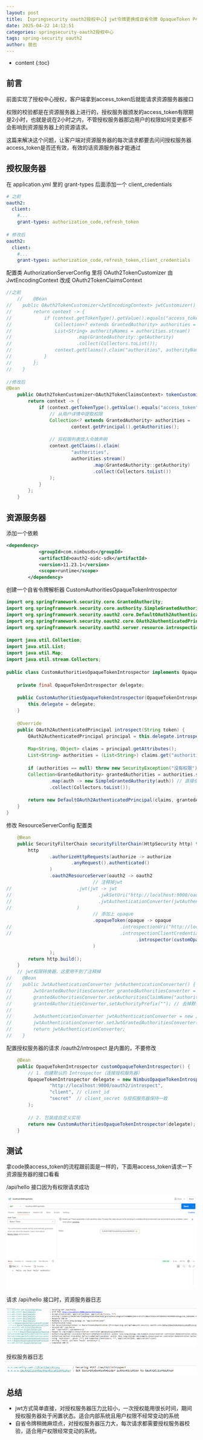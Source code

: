 ```yaml
---
layout: post
title: 【springsecurity oauth2授权中心】jwt令牌更换成自省令牌 OpaqueToken P4
date: 2025-04-22 14:12:51
categories: springsecurity-oauth2授权中心
tags: spring-security oauth2
author: 朋也
---
```


* content
{:toc}







## 前言

前面实现了授权中心授权，客户端拿到access_token后就能请求资源服务器接口

权限的校验都是在资源服务器上进行的，授权服务器颁发的access_token有限期是2小时，也就是说在2小时之内，不管授权服务器那边用户的权限如何变更都不会影响到资源服务器上的资源请求。

这篇来解决这个问题，让客户端对资源服务器的每次请求都要去问问授权服务器access_token是否还有效，有效的话资源服务器才能通过

## 授权服务器

在 application.yml 里的 grant-types 后面添加一个 client_credentials

```yml
# 之前
oauth2:
  client:
    #...
    grant-types: authorization_code,refresh_token

# 修改后
oauth2:
  client:
    #...
    grant-types: authorization_code,refresh_token,client_credentials
```

配置类 AuthorizationServerConfig 里将 OAuth2TokenCustomizer 由 JwtEncodingContext 改成 OAuth2TokenClaimsContext
```java
//之前
    //    @Bean
//    public OAuth2TokenCustomizer<JwtEncodingContext> jwtCustomizer() {
//        return context -> {
//            if (context.getTokenType().getValue().equals("access_token")) {
//                Collection<? extends GrantedAuthority> authorities = context.getPrincipal().getAuthorities();
//                List<String> authorityNames = authorities.stream()
//                        .map(GrantedAuthority::getAuthority)
//                        .collect(Collectors.toList());
//                context.getClaims().claim("authorities", authorityNames);
//            }
//        };
//    }

//修改后
@Bean
    public OAuth2TokenCustomizer<OAuth2TokenClaimsContext> tokenCustomizer() {
        return context -> {
            if (context.getTokenType().getValue().equals("access_token")) {
                // 从用户详情中提取权限
                Collection<? extends GrantedAuthority> authorities =
                        context.getPrincipal().getAuthorities();

                // 将权限列表放入令牌声明
                context.getClaims().claim(
                        "authorities",
                        authorities.stream()
                                .map(GrantedAuthority::getAuthority)
                                .collect(Collectors.toList())
                );
            }
        };
    }
```

## 资源服务器

添加一个依赖

```xml
<dependency>
            <groupId>com.nimbusds</groupId>
            <artifactId>oauth2-oidc-sdk</artifactId>
            <version>11.23.1</version>
            <scope>runtime</scope>
        </dependency>
```

创建一个自省令牌解析器 CustomAuthoritiesOpaqueTokenIntrospector

```java
import org.springframework.security.core.GrantedAuthority;
import org.springframework.security.core.authority.SimpleGrantedAuthority;
import org.springframework.security.oauth2.core.DefaultOAuth2AuthenticatedPrincipal;
import org.springframework.security.oauth2.core.OAuth2AuthenticatedPrincipal;
import org.springframework.security.oauth2.server.resource.introspection.OpaqueTokenIntrospector;

import java.util.Collection;
import java.util.List;
import java.util.Map;
import java.util.stream.Collectors;

public class CustomAuthoritiesOpaqueTokenIntrospector implements OpaqueTokenIntrospector {

    private final OpaqueTokenIntrospector delegate;

    public CustomAuthoritiesOpaqueTokenIntrospector(OpaqueTokenIntrospector delegate) {
        this.delegate = delegate;
    }

    @Override
    public OAuth2AuthenticatedPrincipal introspect(String token) {
        OAuth2AuthenticatedPrincipal principal = this.delegate.introspect(token);

        Map<String, Object> claims = principal.getAttributes();
        List<String> authorities = (List<String>) claims.get("authorities");

        if (authorities == null) throw new SecurityException("没有权限");
        Collection<GrantedAuthority> grantedAuthorities = authorities.stream()
                .map(auth -> new SimpleGrantedAuthority(auth)) // 直接使用权限名，不加 SCOPE_ 前缀
                .collect(Collectors.toList());

        return new DefaultOAuth2AuthenticatedPrincipal(claims, grantedAuthorities);
    }
}
```

修改 ResourceServerConfig 配置类

```java
    @Bean
    public SecurityFilterChain securityFilterChain(HttpSecurity http) throws Exception {
        http
                .authorizeHttpRequests(authorize -> authorize
                        .anyRequest().authenticated()
                )
                .oauth2ResourceServer(oauth2 -> oauth2
                                // 注释掉jwt
//                        .jwt(jwt -> jwt
//                                .jwkSetUri("http://localhost:9000/oauth2/jwks")
//                                .jwtAuthenticationConverter(jwtAuthenticationConverter()) // 使用自定义转换器
//                        )
                                // 添加上 opaque
                                .opaqueToken(opaque -> opaque
//                                        .introspectionUri("http://localhost:9000/oauth2/introspect")
//                                        .introspectionClientCredentials("client", "secret")
                                                .introspector(customOpaqueTokenIntrospector())
                                )
                );
        return http.build();
    }
    // jwt权限转换器，这里用不到了注释掉
//    @Bean
//    public JwtAuthenticationConverter jwtAuthenticationConverter() {
//        JwtGrantedAuthoritiesConverter grantedAuthoritiesConverter = new JwtGrantedAuthoritiesConverter();
//        grantedAuthoritiesConverter.setAuthoritiesClaimName("authorities"); // 指定JWT中权限字段名
//        grantedAuthoritiesConverter.setAuthorityPrefix(""); // 去掉默认的"SCOPE_"前缀
//
//        JwtAuthenticationConverter jwtAuthenticationConverter = new JwtAuthenticationConverter();
//        jwtAuthenticationConverter.setJwtGrantedAuthoritiesConverter(grantedAuthoritiesConverter);
//        return jwtAuthenticationConverter;
//    }
```

配置授权服务器的请求 /oauth2/introspect 是内置的，不要修改

```java
    @Bean
    public OpaqueTokenIntrospector customOpaqueTokenIntrospector() {
        // 1. 创建默认的 Introspector（连接授权服务器）
        OpaqueTokenIntrospector delegate = new NimbusOpaqueTokenIntrospector(
                "http://localhost:9000/oauth2/introspect",
                "client", // client_id
                "secret"  // client_secret 与授权服务器保持一致
        );

        // 2. 包装成自定义实现
        return new CustomAuthoritiesOpaqueTokenIntrospector(delegate);
    }
```

## 测试

拿code换access_token的流程跟前面是一样的，下面用access_token请求一下资源服务器的接口看看

/api/hello 接口因为有权限请求成功

![](/assets/images/1745313156578.png)

请求 /api/hello 接口时，资源服务器日志

![](/assets/images/1745313164580.png)

授权服务器日志

![](/assets/images/1745313171550.png)

## 总结

- jwt方式简单直接，对授权服务器压力比较小，一次授权能用很长时间，期间授权服务器处于闲置状态。适合内部系统且用户权限不经常变动的系统
- 自省令牌稍微麻烦点，对授权服务器压力大，每次请求都需要授权服务器校验，适合用户权限经常变动的系统。


